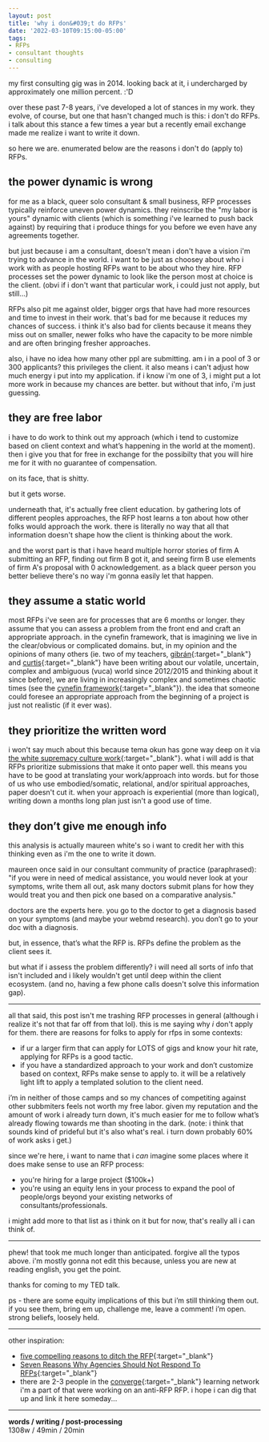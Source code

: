 ```yaml
---
layout: post
title: 'why i don&#039;t do RFPs'
date: '2022-03-10T09:15:00-05:00'
tags:
- RFPs
- consultant thoughts
- consulting
--- 
```




my first consulting gig was in 2014. looking back at it, i undercharged by approximately one million percent. :'D

over these past 7-8 years, i've developed a lot of stances in my work. they evolve, of course, but one that hasn't changed much is this: i don't do RFPs. i talk about this stance a few times a year but a recently email exchange made me realize i want to write it down. 

so here we are. enumerated below are the reasons i don't do (apply to) RFPs. 

## the power dynamic is wrong

for me as a black, queer solo consultant & small business, RFP processes typically reinforce uneven power dynamics. they reinscribe the "my labor is yours" dynamic with clients (which is something i've learned to push back against) by requiring that i produce things for you before we even have any agreements together. 

but just because i am a consultant, doesn't mean i don't have a vision i'm trying to advance in the world. i want to be just as choosey about who i work with as people hosting RFPs want to be about who they hire. RFP processes set the power dynamic to look like the person most at choice is the client. (obvi if i don't want that particular work, i could just not apply, but still...)

RFPs also pit me against older, bigger orgs that have had more resources and time to invest in their work. that's bad for me because it reduces my chances of success. i think it's also bad for clients because it means they miss out on smaller, newer folks who have the capacity to be more nimble and are often bringing fresher approaches. 

also, i have no idea how many other ppl are submitting. am i in a pool of 3 or 300 applicants? this privileges the client. it also means i can't adjust how much energy i put into my application. if i know i'm one of 3, i might put a lot more work in because my chances are better. but without that info, i'm just guessing. 

## they are free labor

i have to do work to think out my approach (which i tend to customize based on client context and what’s happening in the world at the moment). then i give you that for free in exchange for the possibilty that you will hire me for it with no guarantee of compensation. 

on its face, that is shitty. 

but it gets worse. 

underneath that, it's actually free client education. by gathering lots of different peoples approaches, the RFP host learns a ton about how other folks would approach the work. there is literally no way that all that information doesn't shape how the client is thinking about the work. 

and the worst part is that i have heard multiple horror stories of firm A submitting an RFP, finding out firm B got it, and seeing firm B use elements of firm A's proposal with 0 acknowledgement. as a black queer person you better believe there's no way i'm gonna easily let that happen. 

## they assume a static world

most RFPs i've seen are for processes that are 6 months or longer. they assume that you can assess a problem from the front end and craft an appropriate approach. in the cynefin framework, that is imagining we live in the clear/obvious or complicated domains. but, in my opinion and the opinions of many others (ie. two of my teachers, [gibrán](https://interactioninstitute.org/resilience/){:target="_blank"} and [curtis](https://interactioninstitute.org/networks-collective-impact-and-the-place-of-expertise/){:target="_blank"} have been writing about our volatile, uncertain, complex and ambiguous (vuca) world since 2012/2015 and thinking about it since before), we are living in increasingly complex and sometimes chaotic times (see the [cynefin framework](https://en.wikipedia.org/wiki/Cynefin_framework){:target="_blank"}). the idea that someone could foresee an appropriate approach from the beginning of a project is just not realistic (if it ever was). 

## they prioritize the written word

i won't say much about this because tema okun has gone way deep on it via [the white supremacy culture work](https://www.whitesupremacyculture.info/){:target="_blank"}. what i will add is that RFPs prioritize submissions that make it onto paper well. this means you have to be good at translating your work/approach into words. but for those of us who use embodied/somatic, relational, and/or spiritual approaches, paper doesn't cut it. when your approach is experiential (more than logical), writing down a months long plan just isn't a good use of time.

## they don’t give me enough info

this analysis is actually maureen white's so i want to credit her with this thinking even as i'm the one to write it down. 

maureen once said in our consultant community of practice (paraphrased): "if you were in need of medical assistance, you would never look at your symptoms, write them all out, ask many doctors submit plans for how they would treat you and then pick one based on a comparative analysis." 

doctors are the experts here. you go to the doctor to get a diagnosis based on your symptoms (and maybe your webmd research). you don’t go to your doc with a diagnosis.

but, in essence, that’s what the RFP is. RFPs define the problem as the client sees it. 

but what if i assess the problem differently? i will need all sorts of info that isn't included and i likely wouldn't get until deep within the client ecosystem. (and no, having a few phone calls doesn't solve this information gap).

---

all that said, this post isn't me trashing RFP processes in general (although i realize it's not that far off from that lol). this is me saying why *i* don't apply for them. there are reasons for folks to apply for rfps in some contexts:

* if ur a larger firm that can apply for LOTS of gigs and know your hit rate, applying for RFPs is a good tactic. 
* if you have a standardized approach to your work and don’t customize based on context, RFPs make sense to apply to. it will be a relatively light lift to apply a templated solution to the client need.

i’m in neither of those camps and so my chances of competiting against other subbmiters feels not worth my free labor. given my reputation and the amount of work i already turn down, it's much easier for me to follow what’s already flowing towards me than shooting in the dark. (note: i think that sounds kind of prideful but it's also what's real. i turn down probably 60% of work asks i get.)

since we're here, i want to name that i *can* imagine some places where it does make sense to use an RFP process:

* you're hiring for a large project ($100k+)
* you're using an equity lens in your process to expand the pool of people/orgs beyond your existing networks of consultants/professionals. 

i might add more to that list as i think on it but for now, that's really all i can think of. 

---

phew! that took me much longer than anticipated. forgive all the typos above. i'm mostly gonna not edit this because, unless you are new at reading english, you get the point. 

thanks for coming to my TED talk. 

ps - there are some equity implications of this but i’m still thinking them out. if you see them, bring em up, challenge me, leave a comment! i’m open. strong beliefs, loosely held. 

---

other inspiration:

* [five compelling reasons to ditch the RFP](https://www.mightybytes.com/blog/five-reasons-to-ditch-the-rfp/){:target="_blank"}
* [Seven Reasons Why Agencies Should Not Respond To RFPs](https://www.forbes.com/sites/forbesagencycouncil/2016/04/26/seven-reasons-why-agencies-should-not-respond-to-rfps/?sh=6128d8963273){:target="_blank"}
* there are 2-3 people in the [converge](https://www.converge.net/){:target="_blank"} learning network i'm a part of that were working on an anti-RFP RFP. i hope i can dig that up and link it here someday...

---


<!-- hyperlink bank -->


<!-- &#042; = asterisk -->
<!-- &#039; = single quote '-->

**words / writing / post-processing**  
1308w / 49min / 20min
